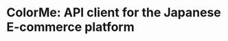 ColorMe: API client for the Japanese E-commerce platform
========================================================
